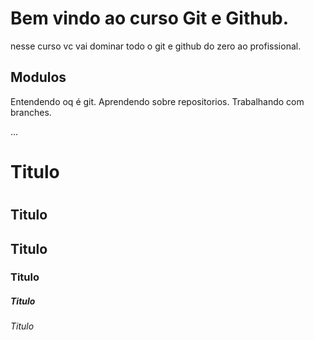 # Bem vindo ao curso Git e Github.
nesse curso vc vai dominar todo o git e github do zero ao profissional.

## Modulos
Entendendo oq é git.
Aprendendo sobre repositorios.
Trabalhando com branches.

...
# Titulo <h1>
## Titulo <h2>
## Titulo <h3>
### Titulo <h4>
##### Titulo <h5>
###### Titulo <h6>
